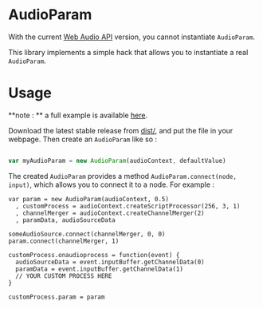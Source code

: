 AudioParam
============

With the current [Web Audio API](https://dvcs.w3.org/hg/audio/raw-file/tip/webaudio/specification.html#AudioParam) version, you cannot instantiate `AudioParam`.

This library implements a simple hack that allows you to instantiate a real `AudioParam`.

Usage
=======

**note : ** a full example is available [here](http://sebpiq.github.io/AudioParam/test/example.html).

Download the latest stable release from [dist/](https://github.com/sebpiq/AudioParam/tree/master/dist), and put the file in your webpage. Then create an `AudioParam` like so :

```javascript

var myAudioParam = new AudioParam(audioContext, defaultValue)
```

The created `AudioParam` provides a method `AudioParam.connect(node, input)`, which allows you to connect it to a node. For example :

```
var param = new AudioParam(audioContext, 0.5)
  , customProcess = audioContext.createScriptProcessor(256, 3, 1)
  , channelMerger = audioContext.createChannelMerger(2)
  , paramData, audioSourceData

someAudioSource.connect(channelMerger, 0, 0)
param.connect(channelMerger, 1)

customProcess.onaudioprocess = function(event) {
  audioSourceData = event.inputBuffer.getChannelData(0)
  paramData = event.inputBuffer.getChannelData(1)
  // YOUR CUSTOM PROCESS HERE
}

customProcess.param = param
```